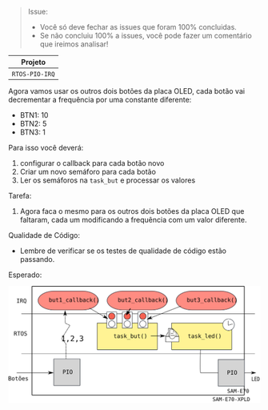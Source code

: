 > Issue:
>
> - Você só deve fechar as issues que foram 100% concluidas.
> - Se não concluiu 100% a issues, você pode fazer um comentário que ireimos analisar!

| Projeto |
| ------| 
| `RTOS-PIO-IRQ`|   

Agora vamos usar os outros dois botões da placa OLED, cada botão vai decrementar a frequência por uma constante diferente:

- BTN1: 10
- BTN2: 5
- BTN3: 1

Para isso você deverá:

1. configurar o callback para cada botão novo
1. Criar um novo semáforo para cada botão
1. Ler os semáforos na `task_but` e processar os valores

Tarefa:

1. Agora faca o mesmo para os outros dois botões da placa OLED que faltaram, cada um modificando a frequência com um valor diferente.


Qualidade de Código:

- Lembre de verificar se os testes de qualidade de código estão passando.

Esperado:

![](https://raw.githubusercontent.com/Insper/ComputacaoEmbarcada/master/docs-src/navigation/Labs/Lab_RTOS/imgs/pio-btns.svg)
